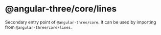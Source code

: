 # @angular-three/core/lines

Secondary entry point of `@angular-three/core`. It can be used by importing from `@angular-three/core/lines`.
